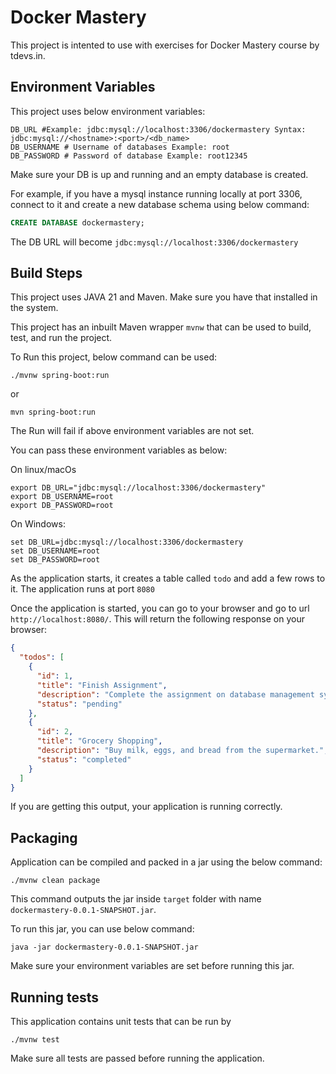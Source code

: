 # Docker Mastery

This project is intented to use with exercises for Docker Mastery course by tdevs.in.

## Environment Variables

This project uses below environment variables:
```shell
DB_URL #Example: jdbc:mysql://localhost:3306/dockermastery Syntax: jdbc:mysql://<hostname>:<port>/<db_name>
DB_USERNAME # Username of databases Example: root
DB_PASSWORD # Password of database Example: root12345
```

Make sure your DB is up and running and an empty database is created.

For example, if you have a mysql instance running locally at port 3306, connect to it and create a new database schema using below command:
```sql
CREATE DATABASE dockermastery;
```

The DB URL will become `jdbc:mysql://localhost:3306/dockermastery`

## Build Steps

This project uses JAVA 21 and Maven. Make sure you have that installed in the system.

This project has an inbuilt Maven wrapper `mvnw` that can be used to build, test, and run the project.

To Run this project, below command can be used:
```shell
./mvnw spring-boot:run
```
or
```shell
mvn spring-boot:run
```

The Run will fail if above environment variables are not set. 

You can pass these environment variables as below:

On linux/macOs
```shell
export DB_URL="jdbc:mysql://localhost:3306/dockermastery"
export DB_USERNAME=root
export DB_PASSWORD=root
```

On Windows:
```batch
set DB_URL=jdbc:mysql://localhost:3306/dockermastery
set DB_USERNAME=root
set DB_PASSWORD=root
```

As the application starts, it creates a table called `todo` and add a few rows to it.
The application runs at port `8080`

Once the application is started, you can go to your browser and go to url `http://localhost:8080/`. This will return the following response on your browser:
```json
{
  "todos": [
    {
      "id": 1,
      "title": "Finish Assignment",
      "description": "Complete the assignment on database management systems.",
      "status": "pending"
    },
    {
      "id": 2,
      "title": "Grocery Shopping",
      "description": "Buy milk, eggs, and bread from the supermarket.",
      "status": "completed"
    }
  ]
}
```

If you are getting this output, your application is running correctly.

## Packaging

Application can be compiled and packed in a jar using the below command:
```shell
./mvnw clean package
```

This command outputs the jar inside `target` folder with name `dockermastery-0.0.1-SNAPSHOT.jar`.

To run this jar, you can use below command:

```shell
java -jar dockermastery-0.0.1-SNAPSHOT.jar
```
Make sure your environment variables are set before running this jar. 

## Running tests

This application contains unit tests that can be run by 
```shell
./mvnw test
```

Make sure all tests are passed before running the application.

